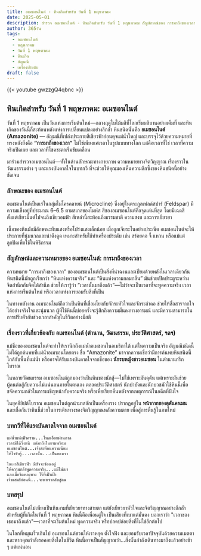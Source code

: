 ```yaml
---
title: อเมซอนไนต์ - หินเกิดสำหรับ วันที่ 1 พฤษภาคม
date: 2025-05-01
description: สำรวจ อเมซอนไนต์ - หินเกิดสำหรับ วันที่ 1 พฤษภาคม สัญลักษณ์ของ การมาถึงของเวลา มาเรียนรู้ความหมายลึกซึ้งของหินพิเศษนี้
author: 365วัน
tags:
  - อเมซอนไนต์
  - พฤษภาคม
  - วันที่ 1 พฤษภาคม
  - หินเกิด
  - อัญมณี
  - เครื่องประดับ
draft: false
---
```


{{< youtube gwzzgQ4qbnc >}}

## หินเกิดสำหรับ วันที่ 1 พฤษภาคม: อเมซอนไนต์

วันที่ 1 พฤษภาคม เป็นวันแห่งการเริ่มต้นใหม่—กลางฤดูใบไม้ผลิที่โลกเริ่มผลิบานอย่างเต็มที่ และหินเกิดของวันนี้ก็สะท้อนพลังแห่งการเปลี่ยนแปลงอย่างลึกล้ำ หินชนิดนั้นคือ **อเมซอนไนต์ (Amazonite)** — อัญมณีที่เปล่งประกายสีเขียวฟ้าอ่อนดุจแม่น้ำใหญ่ และบรรจุไว้ด้วยความหมายที่ทรงพลังยิ่งคือ **“การมาถึงของเวลา”** ไม่ใช่เพียงแค่เวลาในรูปแบบทางโลก แต่คือเวลาที่ใช่ เวลาที่ความจริงเปิดเผย และเวลาที่โชคชะตาเริ่มขับเคลื่อน

มาร่วมสำรวจอเมซอนไนต์—ทั้งในด้านลักษณะทางกายภาพ ความหมายทางจิตวิญญาณ เรื่องราวในวัฒนธรรมต่าง ๆ และแรงบันดาลใจในบทกวี ที่จะช่วยให้คุณมองเห็นความลึกซึ้งของหินชนิดนี้อย่างชัดเจน

### ลักษณะของ อเมซอนไนต์

อเมซอนไนต์เป็นแร่ในกลุ่มไมโครคลายน์ (Microcline) ซึ่งอยู่ในตระกูลเฟลด์สปาร์ (Feldspar) มีความแข็งอยู่ที่ประมาณ 6–6.5 ตามสเกลของโมห์ส สีของอเมซอนไนต์คือจุดเด่นที่สุด โดยมีเฉดสีตั้งแต่เขียวมิ้นต์ไปจนถึงเขียวอมฟ้า สีเหล่านี้สะท้อนถึงธรรมชาติ ความสงบ และการเยียวยา

เนื้อของหินมักมีลักษณะทึบแสงหรือโปร่งแสงเล็กน้อย เมื่อถูกเจียระไนอย่างประณีต อเมซอนไนต์จะให้ประกายที่นุ่มนวลและน่าดึงดูด เหมาะสำหรับใช้ทำเครื่องประดับ เช่น สร้อยคอ จี้ แหวน หรือแม้แต่ลูกปัดเพื่อใช้ในพิธีกรรม

### สัญลักษณ์และความหมายของ อเมซอนไนต์: การมาถึงของเวลา

ความหมาย “การมาถึงของเวลา” ของอเมซอนไนต์เป็นสิ่งที่น่าฉงนและเปี่ยมด้วยพลังในเวลาเดียวกัน หินชนิดนี้มักถูกเรียกว่า “หินแห่งความจริง” และ “หินแห่งความกลมกลืน” มันช่วยเปิดประตูระหว่างจิตสำนึกกับจิตใต้สำนึก ช่วยให้เรารู้ว่า “เวลานั้นมาถึงแล้ว”—ไม่ว่าจะเป็นเวลาที่จะพูดความจริง เวลาแห่งการเริ่มต้นใหม่ หรือเวลาแห่งการยอมรับสิ่งที่เป็น

ในทางพลังงาน อเมซอนไนต์ถือว่าเป็นหินที่เชื่อมโยงกับจักระหัวใจและจักระลำคอ ช่วยให้สื่อสารจากใจได้อย่างจริงใจและนุ่มนวล ผู้ที่ใช้หินนี้บ่อยครั้งจะรู้สึกถึงความมั่นคงทางอารมณ์ และมีความสามารถในการปรับตัวกับช่วงเวลาสำคัญในชีวิตอย่างมีสติ

### เรื่องราวที่เกี่ยวข้องกับ อเมซอนไนต์ (ตำนาน, วัฒนธรรม, ประวัติศาสตร์, ฯลฯ)

แม้ชื่อของอเมซอนไนต์จะทำให้เรานึกถึงแม่น้ำอเมซอนในอเมริกาใต้ แต่ในความเป็นจริง อัญมณีชนิดนี้ไม่ได้ถูกค้นพบที่แม่น้ำอเมซอนโดยตรง ชื่อ “Amazonite” มาจากความเชื่อว่ามีการค้นพบหินชนิดนี้ใกล้กับพื้นที่แม่น้ำ หรืออาจได้รับแรงบันดาลใจจากชื่อของ **นักรบหญิงชาวอเมซอน** ในตำนานกรีกโบราณ

ในหลายวัฒนธรรม อเมซอนไนต์ถูกมองว่าเป็นหินของนักสู้—ไม่ใช่เพราะมันดุดัน แต่เพราะมันช่วยผู้คนต่อสู้กับความไม่แน่นอนภายในตนเอง ตลอดประวัติศาสตร์ นักบำบัดและนักบวชมักใช้หินนี้เพื่อขจัดความกลัวในการเผชิญหน้ากับความจริง หรือเพื่อเรียกคืนพลังจากเหตุการณ์ในอดีตที่ฝังใจ

ในยุคอียิปต์โบราณ อเมซอนไนต์ถูกนำมาสลักเป็นเครื่องราง ปรากฏอยู่ใน **หน้ากากของตุตันคาเมน** และเชื่อกันว่าหินนี้ช่วยในการเดินทางของจิตวิญญาณหลังความตาย เพื่อสู่การตื่นรู้ในภพใหม่

### บทกวีที่ได้แรงบันดาลใจจาก อเมซอนไนต์

```
แม่น้ำแห่งฟ้าคราม...ไหลเอื่อยผ่านกาล
เวลามิได้วิ่งหนี แต่มาถึงในยามพร้อม
อเมซอนไนต์...เจ้าสะท้อนความน้อม
ให้ใจรับรู้...เวลานั้น...เป็นของเรา

ในเงาสีเขียวฟ้า มีสัจจะซ่อนอยู่
ให้ความกล้าพูดความจริง...แม้ไม่เบา
และเมื่อจิตหลงทาง ไร้ที่เฝ้าเฝ้า
เจ้าแสงสีอ่อนนี้...จะพาเรากลับสู่ตน
```

### บทสรุป

อเมซอนไนต์ไม่เพียงเป็นหินงามที่เยียวยาทางสายตา แต่ยังเยียวยาหัวใจและจิตวิญญาณอย่างลึกล้ำ สำหรับผู้ที่เกิดในวันที่ 1 พฤษภาคม หินนี้คือเพื่อนคู่ใจ เป็นเสียงที่เบาแต่มั่นคง บอกเราว่า "เวลาของเธอมาถึงแล้ว"—เวลาที่จะเริ่มต้นใหม่ พูดความจริง หรือปลดปล่อยสิ่งที่ไม่ใช่อีกต่อไป

ในโลกที่หมุนเร็วเกินไป อเมซอนไนต์ชวนให้เราหยุด ตั้งใจฟัง และยอมรับเวลาปัจจุบันด้วยความเมตตา และหากคุณกำลังรอคอยสิ่งใดในชีวิต หินนี้อาจเป็นสัญญาณว่า...สิ่งนั้นกำลังเดินทางมาถึงแล้วอย่างช้า ๆ แต่แน่นอน